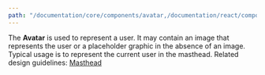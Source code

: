 ```yaml
---
path: "/documentation/core/components/avatar,/documentation/react/components/avatar"
---
```

The **Avatar** is used to represent a user. It may contain an image that represents the user or a placeholder graphic in the absence of an image. Typical usage is to represent the current user in the masthead. Related design guidelines: [Masthead](design-guidelines/usage-and-behavior/masthead.md)
